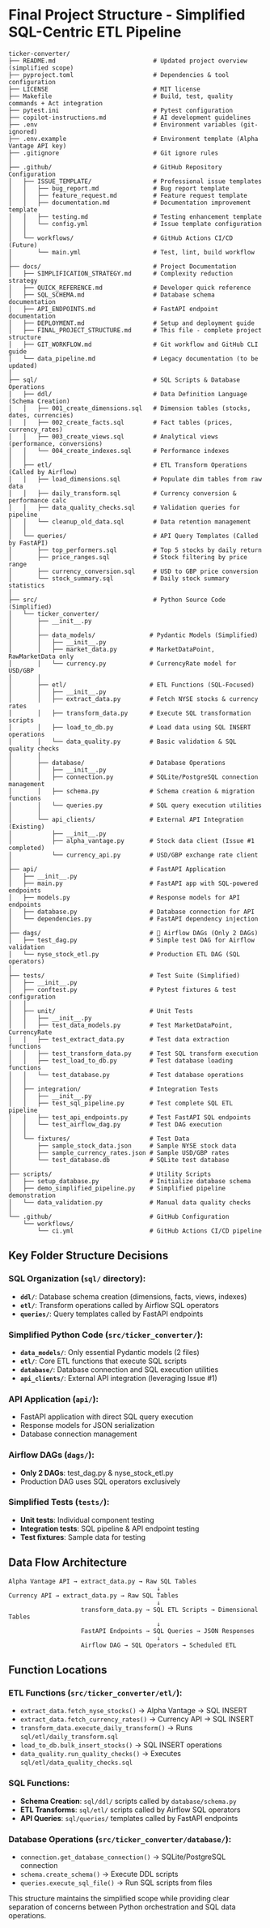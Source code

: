 # Final Project Structure - Simplified SQL-Centric ETL Pipeline

```
ticker-converter/
├── README.md                           # Updated project overview (simplified scope)
├── pyproject.toml                      # Dependencies & tool configuration
├── LICENSE                             # MIT license
├── Makefile                            # Build, test, quality commands + Act integration
├── pytest.ini                          # Pytest configuration
├── copilot-instructions.md             # AI development guidelines
├── .env                                # Environment variables (git-ignored)
├── .env.example                        # Environment template (Alpha Vantage API key)
├── .gitignore                          # Git ignore rules
│
├── .github/                            # GitHub Repository Configuration
│   ├── ISSUE_TEMPLATE/                 # Professional issue templates
│   │   ├── bug_report.md               # Bug report template
│   │   ├── feature_request.md          # Feature request template
│   │   ├── documentation.md            # Documentation improvement template
│   │   ├── testing.md                  # Testing enhancement template
│   │   └── config.yml                  # Issue template configuration
│   │
│   └── workflows/                      # GitHub Actions CI/CD (Future)
│       └── main.yml                    # Test, lint, build workflow
│
├── docs/                               # Project Documentation
│   ├── SIMPLIFICATION_STRATEGY.md      # Complexity reduction strategy
│   ├── QUICK_REFERENCE.md              # Developer quick reference
│   ├── SQL_SCHEMA.md                   # Database schema documentation
│   ├── API_ENDPOINTS.md                # FastAPI endpoint documentation
│   ├── DEPLOYMENT.md                   # Setup and deployment guide
│   ├── FINAL_PROJECT_STRUCTURE.md      # This file - complete project structure
│   ├── GIT_WORKFLOW.md                 # Git workflow and GitHub CLI guide
│   └── data_pipeline.md                # Legacy documentation (to be updated)
│
├── sql/                                # SQL Scripts & Database Operations
│   ├── ddl/                            # Data Definition Language (Schema Creation)
│   │   ├── 001_create_dimensions.sql   # Dimension tables (stocks, dates, currencies)
│   │   ├── 002_create_facts.sql        # Fact tables (prices, currency_rates)
│   │   ├── 003_create_views.sql        # Analytical views (performance, conversions)
│   │   └── 004_create_indexes.sql      # Performance indexes
│   │
│   ├── etl/                            # ETL Transform Operations (Called by Airflow)
│   │   ├── load_dimensions.sql         # Populate dim tables from raw data
│   │   ├── daily_transform.sql         # Currency conversion & performance calc
│   │   ├── data_quality_checks.sql     # Validation queries for pipeline
│   │   └── cleanup_old_data.sql        # Data retention management
│   │
│   └── queries/                        # API Query Templates (Called by FastAPI)
│       ├── top_performers.sql          # Top 5 stocks by daily return
│       ├── price_ranges.sql            # Stock filtering by price range
│       ├── currency_conversion.sql     # USD to GBP price conversion
│       └── stock_summary.sql           # Daily stock summary statistics
│
├── src/                                # Python Source Code (Simplified)
│   └── ticker_converter/
│       ├── __init__.py
│       │
│       ├── data_models/               # Pydantic Models (Simplified)
│       │   ├── __init__.py
│       │   ├── market_data.py         # MarketDataPoint, RawMarketData only
│       │   └── currency.py            # CurrencyRate model for USD/GBP
│       │
│       ├── etl/                       # ETL Functions (SQL-Focused)
│       │   ├── __init__.py
│       │   ├── extract_data.py        # Fetch NYSE stocks & currency rates
│       │   ├── transform_data.py      # Execute SQL transformation scripts
│       │   ├── load_to_db.py          # Load data using SQL INSERT operations
│       │   └── data_quality.py        # Basic validation & SQL quality checks
│       │
│       ├── database/                  # Database Operations
│       │   ├── __init__.py
│       │   ├── connection.py          # SQLite/PostgreSQL connection management
│       │   ├── schema.py              # Schema creation & migration functions
│       │   └── queries.py             # SQL query execution utilities
│       │
│       └── api_clients/               # External API Integration (Existing)
│           ├── __init__.py
│           ├── alpha_vantage.py       # Stock data client (Issue #1 completed)
│           └── currency_api.py        # USD/GBP exchange rate client
│
├── api/                               # FastAPI Application
│   ├── __init__.py
│   ├── main.py                        # FastAPI app with SQL-powered endpoints
│   ├── models.py                      # Response models for API endpoints
│   ├── database.py                    # Database connection for API
│   └── dependencies.py                # FastAPI dependency injection
│
├── dags/                              # 🌊 Airflow DAGs (Only 2 DAGs)
│   ├── test_dag.py                    # Simple test DAG for Airflow validation
│   └── nyse_stock_etl.py              # Production ETL DAG (SQL operators)
│
├── tests/                             # Test Suite (Simplified)
│   ├── __init__.py
│   ├── conftest.py                    # Pytest fixtures & test configuration
│   │
│   ├── unit/                          # Unit Tests
│   │   ├── __init__.py
│   │   ├── test_data_models.py        # Test MarketDataPoint, CurrencyRate
│   │   ├── test_extract_data.py       # Test data extraction functions
│   │   ├── test_transform_data.py     # Test SQL transform execution
│   │   ├── test_load_to_db.py         # Test database loading functions
│   │   └── test_database.py           # Test database operations
│   │
│   ├── integration/                   # Integration Tests
│   │   ├── __init__.py
│   │   ├── test_sql_pipeline.py       # Test complete SQL ETL pipeline
│   │   ├── test_api_endpoints.py      # Test FastAPI SQL endpoints
│   │   └── test_airflow_dag.py        # Test DAG execution
│   │
│   └── fixtures/                      # Test Data
│       ├── sample_stock_data.json     # Sample NYSE stock data
│       ├── sample_currency_rates.json # Sample USD/GBP rates
│       └── test_database.db           # SQLite test database
│
├── scripts/                           # Utility Scripts
│   ├── setup_database.py              # Initialize database schema
│   ├── demo_simplified_pipeline.py    # Simplified pipeline demonstration
│   └── data_validation.py             # Manual data quality checks
│
└── .github/                           # GitHub Configuration
    └── workflows/
        └── ci.yml                     # GitHub Actions CI/CD pipeline
```

## **Key Folder Structure Decisions**

### **SQL Organization** (`sql/` directory):
- **`ddl/`**: Database schema creation (dimensions, facts, views, indexes)
- **`etl/`**: Transform operations called by Airflow SQL operators
- **`queries/`**: Query templates called by FastAPI endpoints

### **Simplified Python Code** (`src/ticker_converter/`):
- **`data_models/`**: Only essential Pydantic models (2 files)
- **`etl/`**: Core ETL functions that execute SQL scripts
- **`database/`**: Database connection and SQL execution utilities
- **`api_clients/`**: External API integration (leveraging Issue #1)

### **API Application** (`api/`):
- FastAPI application with direct SQL query execution
- Response models for JSON serialization
- Database connection management

### **Airflow DAGs** (`dags/`):
- **Only 2 DAGs**: test_dag.py & nyse_stock_etl.py
- Production DAG uses SQL operators exclusively

### **Simplified Tests** (`tests/`):
- **Unit tests**: Individual component testing
- **Integration tests**: SQL pipeline & API endpoint testing
- **Test fixtures**: Sample data for testing

## **Data Flow Architecture**

```
Alpha Vantage API → extract_data.py → Raw SQL Tables
                                         ↓
Currency API → extract_data.py → Raw SQL Tables
                                         ↓
                    transform_data.py → SQL ETL Scripts → Dimensional Tables
                                         ↓
                    FastAPI Endpoints → SQL Queries → JSON Responses
                                         ↓
                    Airflow DAG → SQL Operators → Scheduled ETL
```

## **Function Locations**

### **ETL Functions** (`src/ticker_converter/etl/`):
- `extract_data.fetch_nyse_stocks()` → Alpha Vantage → SQL INSERT
- `extract_data.fetch_currency_rates()` → Currency API → SQL INSERT  
- `transform_data.execute_daily_transform()` → Runs `sql/etl/daily_transform.sql`
- `load_to_db.bulk_insert_stocks()` → SQL INSERT operations
- `data_quality.run_quality_checks()` → Executes `sql/etl/data_quality_checks.sql`

### **SQL Functions**:
- **Schema Creation**: `sql/ddl/` scripts called by `database/schema.py`
- **ETL Transforms**: `sql/etl/` scripts called by Airflow SQL operators
- **API Queries**: `sql/queries/` templates called by FastAPI endpoints

### **Database Operations** (`src/ticker_converter/database/`):
- `connection.get_database_connection()` → SQLite/PostgreSQL connection
- `schema.create_schema()` → Execute DDL scripts
- `queries.execute_sql_file()` → Run SQL scripts from files

This structure maintains the simplified scope while providing clear separation of concerns between Python orchestration and SQL data operations.
